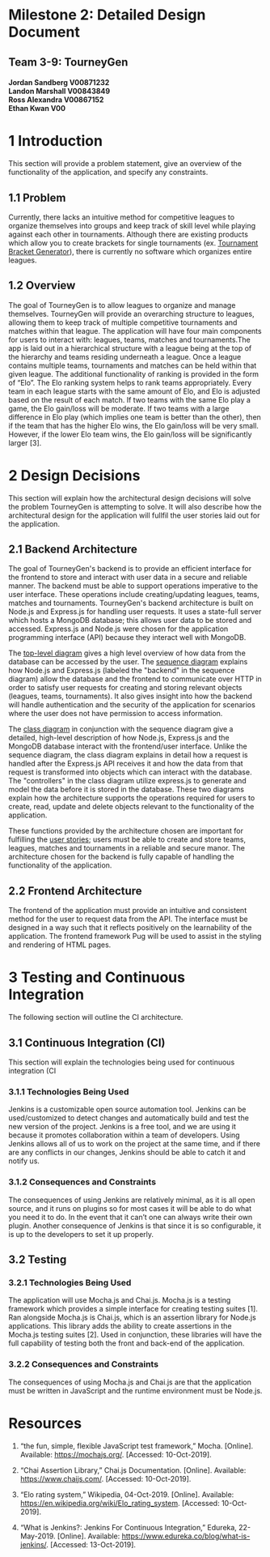 # Milestone 2: Detailed Design Document
## Team 3-9: TourneyGen

<h4>
Jordan Sandberg V00871232 <br/>
Landon Marshall V00843849 <br/>
Ross Alexandra V00867152 <br/>
Ethan Kwan V00

# 1 Introduction
This section will provide a problem statement, give an overview of the functionality of the application, and specify any constraints.

## 1.1 Problem
Currently, there lacks an intuitive method for competitive leagues to organize themselves into groups and keep track of skill level while playing against each other in tournaments. Although there are existing products which allow you to create brackets for single tournaments (ex. [Tournament Bracket Generator](https://challonge.com/tournament/bracket_generator)), there is currently no software which organizes entire leagues.

## 1.2 Overview
The goal of TourneyGen is to allow leagues to organize and manage themselves. TourneyGen will provide an overarching structure to leagues, allowing them to keep track of multiple competitive tournaments and matches within that league. The application will have four main components for users to interact with: leagues, teams, matches and tournaments.The app is laid out in a hierarchical structure with a league being at the top of the hierarchy and teams residing underneath a league. Once a league contains multiple teams, tournaments and matches can be held within that given league. The additional functionality of ranking is provided in the form of “Elo”. The Elo ranking system helps to rank teams appropriately. Every team in each league starts with the same amount of Elo, and Elo is adjusted based on the result of each match. If two teams with the same Elo play a game, the Elo gain/loss will be moderate. If two teams with a large difference in Elo play (which implies one team is better than the other), then if the team that has the higher Elo wins, the Elo gain/loss will be very small. However, if the lower Elo team wins, the Elo gain/loss will be significantly larger [3].

# 2 Design Decisions
This section will explain how the architectural design decisions will solve the problem TourneyGen is attempting to solve. It will also describe how the architectural design for the application will fullfil the user stories laid out for the application.

## 2.1 Backend Architecture
The goal of TourneyGen's backend is to provide an efficient interface for the frontend to store and interact with user data in a secure and reliable manner. The backend must be able to support operations imperative to the user interface. These operations include creating/updating leagues, teams, matches and tournaments. TourneyGen's backend architecture is built on Node.js and Express.js for handling user requests. It uses a state-full server which hosts a MongoDB database; this allows user data to be stored and accessed. Express.js and Node.js were chosen for the application programming interface (API) because they interact well with MongoDB.

The [top-level diagram](./tourneygen-tla.png) gives a high level overview of how data from the database can be accessed by the user. The [sequence diagram](./SequenceDiagram) explains how Node.js and Express.js (labeled the "backend" in the sequence diagram) allow the database and the frontend to communicate over HTTP in order to satisfy user requests for creating and storing relevant objects (leagues, teams, tournaments). It also gives insight into how the backend will handle authentication and the security of the application for scenarios where the user does not have permission to access information. 

The [class diagram](./ClassDiagram.png) in conjunction with the sequence diagram give a detailed, high-level description of how Node.js, Express.js and the MongoDB database interact with the frontend/user interface. Unlike the sequence diagram, the class diagram explains in detail how a request is handled after the Express.js API receives it and how the data from that request is transformed into objects which can interact with the database. The "controllers" in the class diagram utilize express.js to generate and model the data before it is stored in the database. These two diagrams explain how the architecture supports the operations required for users to create, read, update and delete objects relevant to the functionality of the application.

These functions provided by the architecture chosen are important for fulfilling the [user stories](../milestone1/); users must be able to create and store teams, leagues, matches and tournaments in a reliable and secure manor. The architecture chosen for the backend is fully capable of handling the functionality of the application.

## 2.2 Frontend Architecture 
The frontend of the application must provide an intuitive and consistent method for the user to request data from the API. The interface must be designed in a way such that it reflects positively on the learnability of the application. The frontend framework Pug will be used to assist in the styling and rendering of HTML pages.

# 3 Testing and Continuous Integration
The following section will outline the CI architecture.

## 3.1 Continuous Integration (CI)
This section will explain the technologies being used for continuous integration (CI

### 3.1.1 Technologies Being Used
Jenkins is a customizable open source automation tool. Jenkins can be used/customized to detect changes and automatically build and test the new version of the project. Jenkins is a free tool, and we are using it because it promotes collaboration within a team of developers. Using Jenkins allows all of us to work on the project at the same time, and if there are any conflicts in our changes, Jenkins should be able to catch it and notify us.

### 3.1.2 Consequences and Constraints
The consequences of using Jenkins are relatively minimal, as it is all open source, and it runs on plugins so for most cases it will be able to do what you need it to do. In the event that it can’t one can always write their own plugin. Another consequence of Jenkins is that since it is so configurable, it is up to the developers to set it up properly. 

## 3.2 Testing

### 3.2.1 Technologies Being Used
The application will use Mocha.js and Chai.js. Mocha.js is a testing framework which provides a simple interface for creating testing suites [1]. Ran alongside Mocha.js is Chai.js, which is an assertion library for Node.js applications. This library adds the ability to create assertions in the Mocha.js testing suites [2]. Used in conjunction, these libraries will have the full capability of testing both the front and back-end of the application. 


### 3.2.2 Consequences and Constraints
The consequences of using Mocha.js and Chai.js are that the application must be written in JavaScript and the runtime environment must be Node.js.

# Resources 

1. “the fun, simple, flexible JavaScript test framework,” Mocha. [Online]. Available: 
https://mochajs.org/. [Accessed: 10-Oct-2019].

2. “Chai Assertion Library,” Chai.js Documentation. [Online]. Available: 
https://www.chaijs.com/. [Accessed: 10-Oct-2019].

3. “Elo rating system,” Wikipedia, 04-Oct-2019. [Online]. Available: 
https://en.wikipedia.org/wiki/Elo_rating_system. [Accessed: 10-Oct-2019].

4. “What is Jenkins?: Jenkins For Continuous Integration,” Edureka, 22-May-2019. [Online]. Available: https://www.edureka.co/blog/what-is-jenkins/. [Accessed: 13-Oct-2019].


